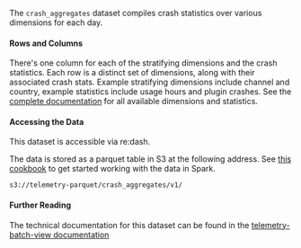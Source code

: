 The `crash_aggregates` dataset compiles crash statistics over various dimensions for each day.

#### Rows and Columns

There's one column for each of the stratifying dimensions and the crash statistics.
Each row is a distinct set of dimensions, along with their associated crash stats.
Example stratifying dimensions include channel and country,
example statistics include usage hours and plugin crashes.
See the [complete documentation](https://github.com/mozilla/telemetry-batch-view/blob/master/docs/CrashAggregateView.md)
for all available dimensions
and statistics.

#### Accessing the Data

This dataset is accessible via re:dash.

The data is stored as a parquet table in S3 at the following address.
See [this cookbook](/cookbooks/parquet.md) to get started working with the data in Spark.
```
s3://telemetry-parquet/crash_aggregates/v1/
```

#### Further Reading

The technical documentation for this dataset can be found in the
[telemetry-batch-view documentation](https://github.com/mozilla/telemetry-batch-view/blob/master/docs/CrashAggregateView.md)
